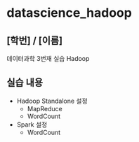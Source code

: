 # datascience_hadoop
## [학번] / [이름]
데이터과학 3번재 실습 Hadoop

## 실습 내용
- Hadoop Standalone 설정
    - MapReduce
    - WordCount
- Spark 설정
    - WordCount
